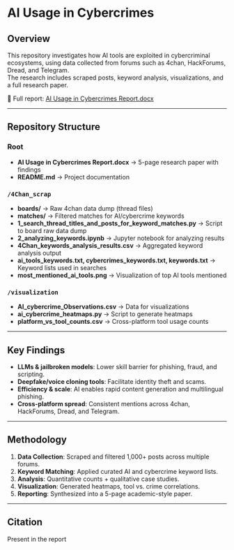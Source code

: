 # AI Usage in Cybercrimes  

## Overview  
This repository investigates how AI tools are exploited in cybercriminal ecosystems, using data collected from forums such as 4chan, HackForums, Dread, and Telegram.  
The research includes scraped posts, keyword analysis, visualizations, and a full research paper.  

📄 Full report: [AI Usage in Cybercrimes Report.docx](./AI%20Usage%20in%20Cybercrimes%20Report.docx)  

---

## Repository Structure  

### Root  
- **AI Usage in Cybercrimes Report.docx** → 5-page research paper with findings  
- **README.md** → Project documentation  

### `/4Chan_scrap`  
- **boards/** → Raw 4chan data dump (thread files)  
- **matches/** → Filtered matches for AI/cybercrime keywords  
- **1_search_thread_titles_and_posts_for_keyword_matches.py** → Script to board raw data dump  
- **2_analyzing_keywords.ipynb** → Jupyter notebook for analyzing results  
- **4Chan_keywords_analysis_results.csv** → Aggregated keyword analysis output  
- **ai_tools_keywords.txt, cybercrimes_keywords.txt, keywords.txt** → Keyword lists used in searches  
- **most_mentioned_ai_tools.png** → Visualization of top AI tools mentioned  

### `/visualization`  
- **AI_cybercrime_Observations.csv** → Data for visualizations  
- **ai_cybercrime_heatmaps.py** → Script to generate heatmaps  
- **platform_vs_tool_counts.csv** → Cross-platform tool usage counts  

---

## Key Findings  
- **LLMs & jailbroken models**: Lower skill barrier for phishing, fraud, and scripting.  
- **Deepfake/voice cloning tools**: Facilitate identity theft and scams.  
- **Efficiency & scale**: AI enables rapid content generation and multilingual phishing.  
- **Cross-platform spread**: Consistent mentions across 4chan, HackForums, Dread, and Telegram.  

---

## Methodology  
1. **Data Collection**: Scraped and filtered 1,000+ posts across multiple forums.  
2. **Keyword Matching**: Applied curated AI and cybercrime keyword lists.  
3. **Analysis**: Quantitative counts + qualitative case studies.  
4. **Visualization**: Generated heatmaps, tool vs. crime correlations.  
5. **Reporting**: Synthesized into a 5-page academic-style paper.  

---

## Citation  
Present in the report 
